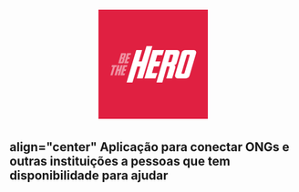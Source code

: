 <h1 align="center">
    <img src="./mobile/assets/icon.png"/>
</h1>


## align="center" Aplicação para conectar ONGs e outras instituições a pessoas que tem disponibilidade para ajudar ##
